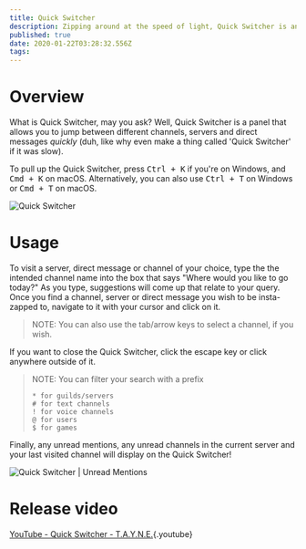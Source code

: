 ```yaml
---
title: Quick Switcher
description: Zipping around at the speed of light, Quick Switcher is an entirely new way to access your favorite servers faster than ever before!
published: true
date: 2020-01-22T03:28:32.556Z
tags: 
---
```


# Overview
What is Quick Switcher, may you ask? Well, Quick Switcher is a panel that allows you to jump between different channels, servers and direct messages *quickly* (duh, like why even make a thing called 'Quick Switcher' if it was slow).

To pull up the Quick Switcher, press <kbd>Ctrl + K</kbd> if you're on Windows, and <kbd>Cmd + K</kbd> on macOS. Alternatively, you can also use <kbd>Ctrl + T</kbd> on Windows or <kbd>Cmd + T</kbd> on macOS.

![Quick Switcher](https://github.com/DiscordiaWiki/wiki/blob/master/uploads/quickswitcher/qs-1.png?raw=true "Quick Switcher")

# Usage
To visit a server, direct message or channel of your choice, type the the intended channel name into the box that says "Where would you like to go today?" As you type, suggestions will come up that relate to your query. Once you find a channel, server or direct message you wish to be insta-zapped to, navigate to it with your cursor and click on it.

> NOTE: You can also use the tab/arrow keys to select a channel, if you wish.

If you want to close the Quick Switcher, click the escape key or click anywhere outside of it.

> NOTE: You can filter your search with a prefix
> ```text
> * for guilds/servers
> # for text channels
> ! for voice channels
> @ for users
> $ for games
> ```

Finally, any unread mentions, any unread channels in the current server and your last visited channel will display on the Quick Switcher!

![Quick Switcher | Unread Mentions](https://github.com/DiscordiaWiki/wiki/blob/master/uploads/quickswitcher/qs-2.png?raw=true "Quick Switcher | Unread Mentions")

# Release video

[YouTube - Quick Switcher - T.A.Y.N.E.](https://www.youtube.com/watch?v=1vjulniffcA){.youtube}